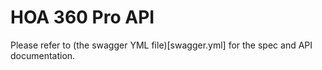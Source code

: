 # HOA 360 Pro API

Please refer to (the swagger YML file)[swagger.yml] for the spec and API documentation.
